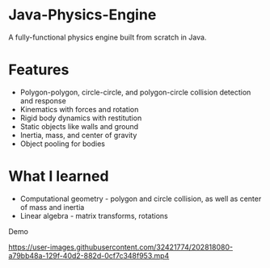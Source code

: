 # Java-Physics-Engine
A fully-functional physics engine built from scratch in Java.

# Features
- Polygon-polygon, circle-circle, and polygon-circle collision detection and response
- Kinematics with forces and rotation
- Rigid body dynamics with restitution
- Static objects like walls and ground
- Inertia, mass, and center of gravity
- Object pooling for bodies

# What I learned
- Computational geometry - polygon and circle collision, as well as center of mass and inertia
- Linear algebra - matrix transforms, rotations

Demo

https://user-images.githubusercontent.com/32421774/202818080-a79bb48a-129f-40d2-882d-0cf7c348f953.mp4

